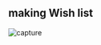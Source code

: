 ## making Wish list
![capture](https://user-images.githubusercontent.com/26092150/45117416-8188d480-b123-11e8-8728-3897a9be6f5d.JPG)
